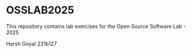 # OSSLAB2025

This repository contains lab exercises for the Open Source Software Lab - 2025



Harsh Goyal 231b127



